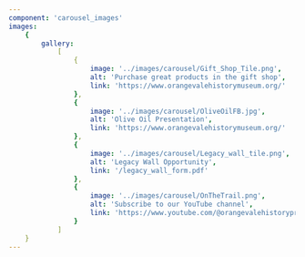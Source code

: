 ```yaml
---
component: 'carousel_images'
images:
    {
        gallery:
            [
                {
                    image: '../images/carousel/Gift_Shop_Tile.png',
                    alt: 'Purchase great products in the gift shop',
                    link: 'https://www.orangevalehistorymuseum.org/'
                },
                {
                    image: '../images/carousel/OliveOilFB.jpg',
                    alt: 'Olive Oil Presentation',
                    link: 'https://www.orangevalehistorymuseum.org/'
                },
                {
                    image: '../images/carousel/Legacy_wall_tile.png',
                    alt: 'Legacy Wall Opportunity',
                    link: '/legacy_wall_form.pdf'
                },
                {
                    image: '../images/carousel/OnTheTrail.png',
                    alt: 'Subscribe to our YouTube channel',
                    link: 'https://www.youtube.com/@orangevalehistoryproject255?sub_confirmation=1'
                }
            ]
    }
---
```


